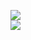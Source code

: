 [![](https://img.shields.io/badge/Made%20With-Github%20Spray-lightgrey.svg?style=for-the-badge&logo=github)](https://github.com/Annihil/github-spray#17995)  
[![](https://i.imgur.com/2DrTn0Z.gif)](https://github.com/Annihil/github-spray)